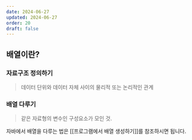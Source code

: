 ```yaml
---
date: 2024-06-27
updated: 2024-06-27
order: 20
draft: false
---
```

## 배열이란?

### 자료구조 정의하기

> 데이터 단위와 데이터 자체 사이의 물리적 또는 논리적인 관계

### 배열 다루기

> 같은 자료형의 변수인 구성요소가 모인 것.

자바에서 배열을 다루는 법은 [[프로그램에서 배열 생성하기]]를 참조하시면 됩니다.